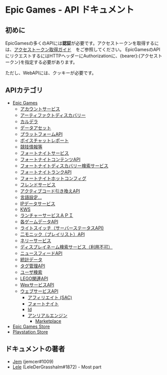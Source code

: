# Epic Games - API ドキュメント

## 初めに


EpicGamesの多くのAPIには**認証**が必要です。アクセストークンを取得するには、[アクセストークン取得ガイド](./EpicGames/AccountService/Authentication/README.md#getting-started)　をご参照してください。
EpicGamesのAPIにリクエストするにはHTTPヘッダーにAuthorizationに、{bearer}:{アクセストークン}を指定する必要があります。

ただし、WebAPIには、クッキーが必要です。


## APIカテゴリ

- [Epic Games](./EpicGames)
  - [アカウントサービス](./EpicGames/AccountService)
  - [アーティファクトディスカバリー](./EpicGames/ArtifactDeliveryService)
  - [カルデラ](./EpicGames/CalderaService)
  - [データアセット](./EpicGames/DataAssetDirectoryService)
  - [プラットフォームAPI](./EpicGames/EGSPlatformService)
  - [ボイスチャットレポート](./EpicGames/EmeraldService)
  - [競技情報等](./EpicGames/EventsService)
  - [フォートナイトサービス](./EpicGames/FN-Service)
  - [フォートナイトコンテンツAPI](./EpicGames/FN-Content)
  - [フォートナイトディスカバリー検索サービス](./EpicGames/FN-Discovery-Search-Service)
  - [フォートナイトランクAPI](./EpicGames/FN-Habanero-Service)
  - [フォートナイトホットコンフィグ](./EpicGames/FN-Hotconfig)
  - [フレンドサービス](./EpicGames/FriendsService)
  - [アクティブコード引き換えAPI](./EpicGames/FulfillmentService)
  - [言語設定...](./EpicGames/GlobalService)
  - [IPデータサービス](./EpicGames/IPDataService)
  - [KWS](./EpicGames/KWS)
  - [ランチャーサービスＡＰＩ](./EpicGames/LauncherService)
  - [各ゲームデータAPI](./EpicGames/LibraryService)
  - [ライトスイッチ（サーバーステータスAPI)](./EpicGames/LightswitchService)
  - [二モニック（プレイリスト）API](./EpicGames/LinksService)
  - [ネリーサービス](./EpicGames/NellyService)
  - [ディスプレイネーム検索サービス（利用不可）](./EpicGames/PersonaService)
  - [ニュースフィードAPI](./EpicGames/PRMDialogService)
  - [統計データ](./EpicGames/StatsProxyService)
  - [タグ管理API](./EpicGames/TagManagementService)
  - [ユーザ検索](./EpicGames/UserSearchService)
  - [LEGO関連API](./EpicGames/WaspService)
  - [WexサービスAPI](./EpicGames/WexService)
  - [ウェブサービスAPI](./EpicGames/Web)
    - [アフィリエイト (SAC)](./EpicGames/Web/Affiliate)
    - [フォートナイト](./EpicGames/Web/Fortnite)
    - [Id](./EpicGames/Web/Id)
    - [アンリアルエンジン](./EpicGames/Web/UE)
      - [Marketplace](./EpicGames/Web/UE/Marketplace)
- [Epic Games Store](./EpicGamesStore)
- [Playstation Store](./PlaystationStore)



## ドキュメントの著者

- [Jem](https://twitter.com/jemfleaks) (jemcer#1009)
- [Lele](https://twitter.com/lel3x) (LeleDerGrasshalm#1872) - Most part
